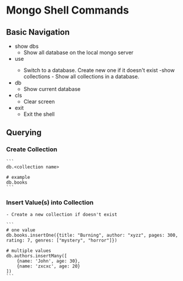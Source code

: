 # Mongo Shell Commands

## Basic Navigation
   - show dbs
     - Show all database on the local mongo server
   - use <db name>
     - Switch to a database. Create new one if it doesn't exist
   -show collections
    - Show all collections in a database.
   - db
     - Show current database
   - cls
     - Clear screen
   - exit
     - Exit the shell

## Querying

### Create Collection
    ```
    db.<collection name>

    # example
    db.books
    ```
### Insert Value(s) into Collection
    - Create a new collection if doesn't exist

    ```
    # one value
    db.books.insertOne({title: "Burning", author: "xyzz", pages: 300, rating: 7, genres: ["mystery", "horror"]})

    # multiple values
    db.authors.insertMany([
        {name: 'John', age: 30},
        {name: 'zxcxc', age: 20}
    ])
    ```

###